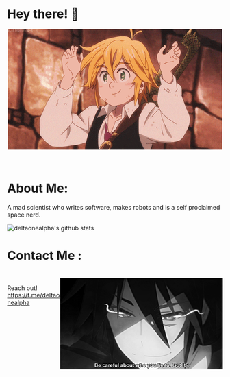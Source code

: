 # Hey there! 👋

<div align="center">
<img hight="200" width="500" alt="GIF" align="center" src="https://github.com/deltaonealpha/deltaonealpha/blob/main/208593.gif">
</div>
</br>
</br>

# About Me:
A mad scientist who writes software, makes robots and is a self proclaimed space nerd.

![deltaonealpha's github stats](https://github-readme-stats.vercel.app/api?username=deltaonealpha&show_icons=true&theme=tokyonight)

# Contact Me :

<p>
 </br>
<img hight="270" width="380" align="right" alt="GIF" src="https://github.com/deltaonealpha/deltaonealpha/blob/main/93195.gif">

Reach out! https://t.me/deltaonealpha
</a>
</br>
</br>
</br>
 </p>
 
